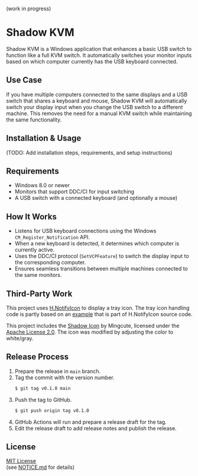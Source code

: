 (work in progress)

# Shadow KVM

Shadow KVM is a Windows application that enhances a basic USB switch to function like a full KVM switch. It automatically switches your monitor inputs based on which computer currently has the USB keyboard connected.

## Use Case

If you have multiple computers connected to the same displays and a USB switch that shares a keyboard and mouse, Shadow KVM will automatically switch your display input when you change the USB switch to a different machine. This removes the need for a manual KVM switch while maintaining the same functionality.

## Installation & Usage

(TODO: Add installation steps, requirements, and setup instructions)

## Requirements

- Windows 8.0 or newer
- Monitors that support DDC/CI for input switching
- A USB switch with a connected keyboard (and optionally a mouse)

## How It Works

- Listens for USB keyboard connections using the Windows `CM_Register_Notification` API.
- When a new keyboard is detected, it determines which computer is currently active.
- Uses the DDC/CI protocol (`SetVCPFeature`) to switch the display input to the corresponding computer.
- Ensures seamless transitions between multiple machines connected to the same monitors.

## Third-Party Work

This project uses [H.NotifyIcon](https://github.com/HavenDV/H.NotifyIcon) to display a tray icon.
The tray icon handling code is partly based on an
[example](https://github.com/HavenDV/H.NotifyIcon/tree/master/src/apps/H.NotifyIcon.Apps.Wpf)
that is part of H.NotifyIcon source code.

This project includes the [Shadow Icon](https://icon-icons.com/icon/shadow/264912) by Mingcute,
licensed under the [Apache License 2.0](https://www.apache.org/licenses/LICENSE-2.0).
The icon was modified by adjusting the color to white/gray.

## Release Process

1. Prepare the release in `main` branch.
1. Tag the commit with the version number.
   ```sh
   $ git tag v0.1.0 main
   ```
1. Push the tag to GitHub.
   ```sh
   $ git push origin tag v0.1.0
   ```
1. GitHub Actions will run and prepare a release draft for the tag.
1. Edit the release draft to add release notes and publish the release.

## License

[MIT License](https://opensource.org/license/mit)  
(see [NOTICE.md](Installer/Notice.md) for details)
